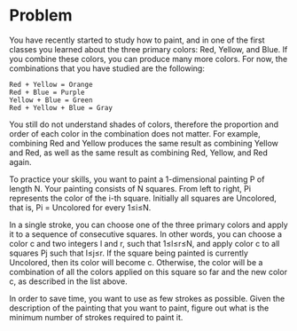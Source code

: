 # Problem

You have recently started to study how to paint, and in one of the first classes you learned about the three primary colors: Red, Yellow, and Blue. If you combine these colors, you can produce many more colors. For now, the combinations that you have studied are the following:

    Red + Yellow = Orange
    Red + Blue = Purple
    Yellow + Blue = Green
    Red + Yellow + Blue = Gray

You still do not understand shades of colors, therefore the proportion and order of each color in the combination does not matter. For example, combining Red and Yellow produces the same result as combining Yellow and Red, as well as the same result as combining Red, Yellow, and Red again.

To practice your skills, you want to paint a 1-dimensional painting P
of length N. Your painting consists of N squares. From left to right, Pi represents the color of the i-th square. Initially all squares are Uncolored, that is, Pi = Uncolored for every 1≤i≤N.

In a single stroke, you can choose one of the three primary colors and apply it to a sequence of consecutive squares. In other words, you can choose a color c and two integers l and r, such that 1≤l≤r≤N, and apply color c to all squares Pj such that l≤j≤r. If the square being painted is currently Uncolored, then its color will become c. Otherwise, the color will be a combination of all the colors applied on this square so far and the new color c, as described in the list above.

In order to save time, you want to use as few strokes as possible. Given the description of the painting that you want to paint, figure out what is the minimum number of strokes required to paint it.
